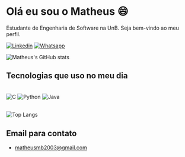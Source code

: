 # Olá eu sou o Matheus 😄

Estudante de Engenharia de Software na UnB. Seja bem-vindo ao meu perfil.

[![Linkedin](https://img.shields.io/badge/LinkedIn-0077B5?style=for-the-badge&logo=linkedin&logoColor=white)](https://www.linkedin.com/in/matheus-de-mello/)
[![Whatsapp](https://img.shields.io/badge/WhatsApp-25D366?style=for-the-badge&logo=whatsapp&logoColor=white)](https://wa.me/556185304655?text=Ol%C3%A1%2C%20gostaria%20de%20falar%20com%20voc%C3%AA)

![Matheus's GitHub stats](https://github-readme-stats.vercel.app/api?username=matheusbmello&show_icons=true&theme=gruvbox)

## Tecnologias que uso no meu dia
<div style="display: inline_block"><br/>
<img align="center" alt ="C" src="https://img.shields.io/badge/C-00599C?style=for-the-badge&logo=c&logoColor=white">
    <img align="center" alt ="Python" src="https://img.shields.io/badge/Python-3776AB?style=for-the-badge&logo=python&logoColor=white">
    <img align="center" alt ="Java" src="https://img.shields.io/badge/Java-ED8B00?style=for-the-badge&logo=openjdk&logoColor=white">
</div><br/>

![Top Langs](https://github-readme-stats.vercel.app/api/top-langs/?username=matheusbmello&hide_progress=demo)

## Email para contato
- matheusmb2003@gmail.com



